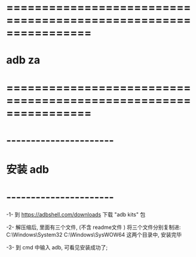 # ================================================================ #
#                        adb  za
# ================================================================ #


# ---------------------- #
#      安装 adb
# ---------------------- #

-1-
    到 https://adbshell.com/downloads
    下载 "adb kits" 包

-2-
    解压缩后, 里面有三个文件, (不含 readme文件 )
    将三个文件分别复制进:
    C:\Windows\System32
    C:\Windows\SysWOW64
    这两个目录中,
    安装完毕

-3- 
    到 cmd 中输入 adb, 可看见安装成功了;





